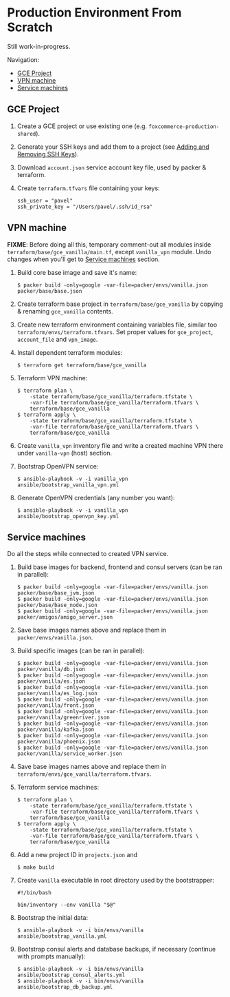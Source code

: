 # Production Environment From Scratch

Still work-in-progress.

Navigation:
* [GCE Project](#gce-project)
* [VPN machine](#vpn-machine)
* [Service machines](#service-machines)

## GCE Project

1. Create a GCE project or use existing one (e.g. `foxcommerce-production-shared`).
2. Generate your SSH keys and add them to a project (see [Adding and Removing SSH Keys](https://cloud.google.com/compute/docs/instances/adding-removing-ssh-keys)).
3. Download `account.json` service account key file, used by packer & terraform.
4. Create `terraform.tfvars` file containing your keys:

	```
	ssh_user = "pavel"
	ssh_private_key = "/Users/pavel/.ssh/id_rsa"
	```

## VPN machine

**FIXME**: Before doing all this, temporary comment-out all modules inside `terraform/base/gce_vanilla/main.tf`, except `vanilla_vpn` module. Undo changes when you'll get to [Service machines](#service-machines) section.

1. Build core base image and save it's name:

	```
	$ packer build -only=google -var-file=packer/envs/vanilla.json packer/base/base.json
	```

2. Create terraform base project in `terraform/base/gce_vanilla` by copying & renaming `gce_vanilla` contents.

3. Create new terraform environment containing variables file, similar too `terraform/envs/terraform.tfvars`. Set proper values for `gce_project`, `account_file` and `vpn_image`.

4. Install dependent terraform modules:

	```
	$ terraform get terraform/base/gce_vanilla
	```

5. Terraform VPN machine:

	```
	$ terraform plan \
		-state terraform/base/gce_vanilla/terraform.tfstate \
		-var-file terraform/base/gce_vanilla/terraform.tfvars \
		terraform/base/gce_vanilla
	$ terraform apply \
		-state terraform/base/gce_vanilla/terraform.tfstate \ 
		-var-file terraform/base/gce_vanilla/terraform.tfvars \
		terraform/base/gce_vanilla
	```

6. Create `vanilla_vpn` inventory file and write a created machine VPN there under `vanilla-vpn` (host) section.

7. Bootstrap OpenVPN service:

	```
	$ ansible-playbook -v -i vanilla_vpn ansible/bootstrap_vanilla_vpn.yml
	```

8. Generate OpenVPN credentials (any number you want):

	```
	$ ansible-playbook -v -i vanilla_vpn ansible/bootstrap_openvpn_key.yml
	```

## Service machines

Do all the steps while connected to created VPN service.

1. Build base images for backend, frontend and consul servers (can be ran in parallel):

	```
	$ packer build -only=google -var-file=packer/envs/vanilla.json packer/base/base_jvm.json
	$ packer build -only=google -var-file=packer/envs/vanilla.json packer/base/base_node.json
	$ packer build -only=google -var-file=packer/envs/vanilla.json packer/amigos/amigo_server.json
	```

2. Save base images names above and replace them in `packer/envs/vanilla.json`.

3. Build specific images (can be ran in parallel):

	```
	$ packer build -only=google -var-file=packer/envs/vanilla.json packer/vanilla/db.json
	$ packer build -only=google -var-file=packer/envs/vanilla.json packer/vanilla/es.json
	$ packer build -only=google -var-file=packer/envs/vanilla.json packer/vanilla/es_log.json
	$ packer build -only=google -var-file=packer/envs/vanilla.json packer/vanilla/front.json
	$ packer build -only=google -var-file=packer/envs/vanilla.json packer/vanilla/greenriver.json
	$ packer build -only=google -var-file=packer/envs/vanilla.json packer/vanilla/kafka.json
	$ packer build -only=google -var-file=packer/envs/vanilla.json packer/vanilla/phoenix.json
	$ packer build -only=google -var-file=packer/envs/vanilla.json packer/vanilla/service_worker.json
	```

4. Save base images names above and replace them in `terraform/envs/gce_vanilla/terraform.tfvars`.

5. Terraform service machines:

	```
	$ terraform plan \
		-state terraform/base/gce_vanilla/terraform.tfstate \
		-var-file terraform/base/gce_vanilla/terraform.tfvars \
		terraform/base/gce_vanilla
	$ terraform apply \
		-state terraform/base/gce_vanilla/terraform.tfstate \
		-var-file terraform/base/gce_vanilla/terraform.tfvars \
		terraform/base/gce_vanilla
	```

6. Add a new project ID in `projects.json` and

	```
	$ make build
	```

7. Create `vanilla` executable in root directory used by the bootstrapper:

	```
	#!/bin/bash

	bin/inventory --env vanilla "$@"
	```

8. Bootstrap the initial data:

	```
	$ ansible-playbook -v -i bin/envs/vanilla ansible/bootstrap_vanilla.yml
	```

9. Bootstrap consul alerts and database backups, if necessary (continue with prompts manually):

	```
	$ ansible-playbook -v -i bin/envs/vanilla ansible/bootstrap_consul_alerts.yml
	$ ansible-playbook -v -i bin/envs/vanilla ansible/bootstrap_db_backup.yml
	```
